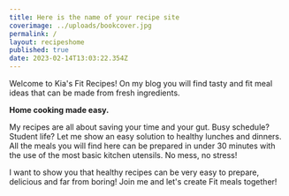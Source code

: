 ```yaml
---
title: Here is the name of your recipe site
coverimage: ../uploads/bookcover.jpg
permalink: /
layout: recipeshome
published: true
date: 2023-02-14T13:03:22.354Z
---
```

Welcome to Kia's Fit Recipes! On my blog you will find tasty and fit meal ideas that can be made from fresh ingredients. 

**Home cooking made easy.**

My recipes are all about saving your time and your gut. Busy schedule? Student life? Let me show an easy solution to healthy lunches and dinners. All the meals you will find here can be prepared in under 30 minutes with the use of the most basic kitchen utensils. No mess, no stress!

I want to show you that healthy recipes can be very easy to prepare, delicious and far from boring! Join me and let's create Fit meals together!